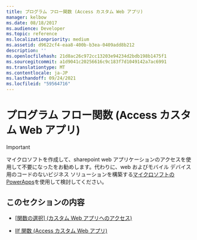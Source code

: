 ```yaml
---
title: プログラム フロー関数 (Access カスタム Web アプリ)
manager: kelbow
ms.date: 08/18/2017
ms.audience: Developer
ms.topic: reference
ms.localizationpriority: medium
ms.assetid: d9622cf4-eaa8-400b-b3ea-0409add8b212
description: ''
ms.openlocfilehash: 21d8ac26c972cc13203e94234d2bdb198b1475f1
ms.sourcegitcommit: a1d9041c20256616c9c183f7d1049142a7ac6991
ms.translationtype: MT
ms.contentlocale: ja-JP
ms.lasthandoff: 09/24/2021
ms.locfileid: "59564716"
---
```

# <a name="program-flow-functions-access-custom-web-app"></a>プログラム フロー関数 (Access カスタム Web アプリ)

> [!IMPORTANT]
> マイクロソフトを作成して、sharepoint web アプリケーションのアクセスを使用して不要になったをお勧めします。代わりに、web およびモバイル デバイス用のコードのないビジネス ソリューションを構築する[マイクロソフトの PowerApps](https://powerapps.microsoft.com/en-us/)を使用して検討してください。 
  
## <a name="in-this-section"></a>このセクションの内容

- [[関数の選択] (カスタム Web アプリへのアクセス)](choose-function-access-custom-web-app.md)
    
- [IIf 関数 (Access カスタム Web アプリ)](iif-function-access-custom-web-app.md)
    

